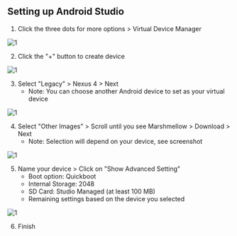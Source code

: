 ## Setting up Android Studio
1. Click the three dots for more options > Virtual Device Manager

![1](screenshot/1.png)

2. Click the "+" button to create device

![1](screenshot/2.png)

3. Select "Legacy" > Nexus 4 > Next
    - Note: You can choose another Android device to set as your virtual device

![1](screenshot/3.png)

4. Select "Other Images" > Scroll until you see Marshmellow > Download > Next
    - Note: Selection will depend on your device, see screenshot

![1](screenshot/4.png)

5. Name your device > Click on "Show Advanced Setting"
    - Boot option: Quickboot
    - Internal Storage: 2048
    - SD Card: Studio Managed (at least 100 MB)
    - Remaining settings based on the device you selected

![1](screenshot/5.png)

6. Finish
